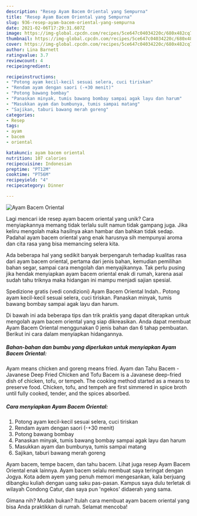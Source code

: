 ```yaml
---
description: "Resep Ayam Bacem Oriental yang Sempurna"
title: "Resep Ayam Bacem Oriental yang Sempurna"
slug: 936-resep-ayam-bacem-oriental-yang-sempurna
date: 2021-02-06T17:29:31.607Z
image: https://img-global.cpcdn.com/recipes/5ce647c04034220c/680x482cq70/ayam-bacem-oriental-foto-resep-utama.jpg
thumbnail: https://img-global.cpcdn.com/recipes/5ce647c04034220c/680x482cq70/ayam-bacem-oriental-foto-resep-utama.jpg
cover: https://img-global.cpcdn.com/recipes/5ce647c04034220c/680x482cq70/ayam-bacem-oriental-foto-resep-utama.jpg
author: Lina Barnett
ratingvalue: 3.7
reviewcount: 4
recipeingredient:

recipeinstructions:
- "Potong ayam kecil-kecil sesuai selera, cuci tiriskan"
- "Rendam ayam dengan saori (-+30 menit)"
- "Potong bawang bombay"
- "Panaskan minyak, tumis bawang bombay sampai agak layu dan harum"
- "Masukkan ayam dan bumbunya, tumis sampai matang"
- "Sajikan, taburi bawang merah goreng"
categories:
- Resep
tags:
- ayam
- bacem
- oriental

katakunci: ayam bacem oriental 
nutrition: 107 calories
recipecuisine: Indonesian
preptime: "PT12M"
cooktime: "PT56M"
recipeyield: "4"
recipecategory: Dinner

---
```



![Ayam Bacem Oriental](https://img-global.cpcdn.com/recipes/5ce647c04034220c/680x482cq70/ayam-bacem-oriental-foto-resep-utama.jpg)

Lagi mencari ide resep ayam bacem oriental yang unik? Cara menyiapkannya memang tidak terlalu sulit namun tidak gampang juga. Jika keliru mengolah maka hasilnya akan hambar dan bahkan tidak sedap. Padahal ayam bacem oriental yang enak harusnya sih mempunyai aroma dan cita rasa yang bisa memancing selera kita.

Ada beberapa hal yang sedikit banyak berpengaruh terhadap kualitas rasa dari ayam bacem oriental, pertama dari jenis bahan, kemudian pemilihan bahan segar, sampai cara mengolah dan menyajikannya. Tak perlu pusing jika hendak menyiapkan ayam bacem oriental enak di rumah, karena asal sudah tahu triknya maka hidangan ini mampu menjadi sajian spesial.

Spedizione gratis (vedi condizioni) Ayam Bacem Oriental Indah.. Potong ayam kecil-kecil sesuai selera, cuci tiriskan. Panaskan minyak, tumis bawang bombay sampai agak layu dan harum.


Di bawah ini ada beberapa tips dan trik praktis yang dapat diterapkan untuk mengolah ayam bacem oriental yang siap dikreasikan. Anda dapat membuat Ayam Bacem Oriental menggunakan 0 jenis bahan dan 6 tahap pembuatan. Berikut ini cara dalam menyiapkan hidangannya.

<!--inarticleads1-->

##### Bahan-bahan dan bumbu yang diperlukan untuk menyiapkan Ayam Bacem Oriental:



Ayam means chicken and goreng means fried. Ayam dan Tahu Bacem - Javanese Deep Fried Chicken and Tofu Bacem is a Javanese deep-fried dish of chicken, tofu, or tempeh. The cooking method started as a means to preserve food. Chicken, tofu, and tempeh are first simmered in spice broth until fully cooked, tender, and the spices absorbed. 

<!--inarticleads2-->

##### Cara menyiapkan Ayam Bacem Oriental:

1. Potong ayam kecil-kecil sesuai selera, cuci tiriskan
1. Rendam ayam dengan saori (-+30 menit)
1. Potong bawang bombay
1. Panaskan minyak, tumis bawang bombay sampai agak layu dan harum
1. Masukkan ayam dan bumbunya, tumis sampai matang
1. Sajikan, taburi bawang merah goreng


Ayam bacem, tempe bacem, dan tahu bacem. Lihat juga resep Ayam Bacem Oriental enak lainnya. Ayam bacem selalu membuat saya teringat dengan Jogya. Kota adem ayem yang penuh memori mengesankan, kala berjuang dibangku kuliah dengan uang saku pas-pasan. Kampus saya dulu terletak di wilayah Condong Catur, dan saya pun &#39;ngekos&#39; didaerah yang sama. 

Gimana nih? Mudah bukan? Itulah cara membuat ayam bacem oriental yang bisa Anda praktikkan di rumah. Selamat mencoba!

